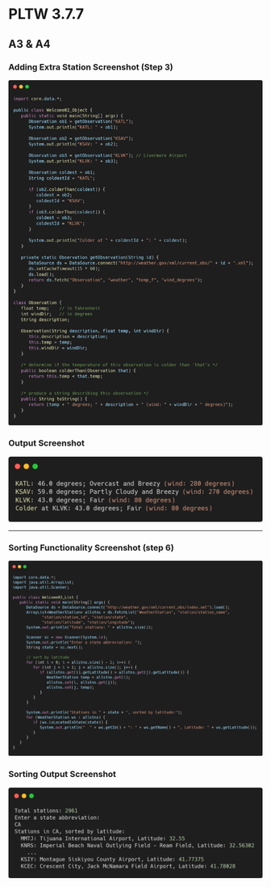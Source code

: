 # PLTW 3.7.7
## A3 & A4

### Adding Extra Station Screenshot (Step 3)

![Code Screenshot](static/step3.png)

### Output Screenshot

![Output Screenshot](static/step3output.png)

<hr>

### Sorting Functionality Screenshot (step 6)

![Sorting Functionality](static/step6.png)

### Sorting Output Screenshot

![Sorting Output](static/step6output.png)
